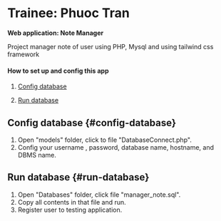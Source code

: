 # Trainee: Phuoc Tran

**Web application: Note Manager**

Project manager note of user using PHP, Mysql and using tailwind css framework

#### How to set up and config this app

1. [Config database](#config-database)

2. [Run database](#run-database)

## Config database {#config-database}

1. Open "models" folder, click to file "DatabaseConnect.php".
2. Config your username , password, database name, hostname, and DBMS name.


## Run database {#run-database}
1. Open "Databases" folder, click file "manager_note.sql". 
2. Copy all contents in that file and run.
3. Register user to testing application.
